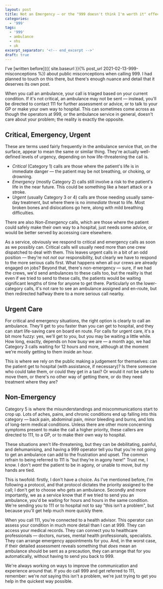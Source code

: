 ```yaml
---
layout: post
title: Not an Emergency — or the "999 doesn't think I'm worth it" effect
categories: 
  - '999'
tags: 
  - '999'
  - ambulance
  - nhs
  - uk
excerpt_separator: '<!-- end_excerpt -->'
draft: true
---
```


I've [written before]({{ site.baseurl }}{% post_url 2021-02-13-999-misconceptions %}) about public misconceptions when
calling 999. I had planned to touch on this there, but there's enough nuance and detail that it deserves its own post.

When you call an ambulance, your call is triaged based on your current condition. If it's not critical, an ambulance
may not be sent &mdash; instead, you'll be directed to contact 111 for further assessment or advice, or to talk to your
GP or make your own way to hospital. This can sometimes come across as though the operators at 999, or the ambulance
service in general, doesn't care about your problem; the reality is exactly the opposite.

<!-- end_excerpt -->

## Critical, Emergency, Urgent
These are terms used fairly frequently in the ambulance service that, on the surface, appear to mean the same or similar
thing. They're actually well-defined levels of urgency, depending on how life-threatening the call is.

 * _Critical_ (Category 1) calls are those where the patient's life is in immediate danger &mdash; the patient may be
   not breathing, or choking, or drowning.
 * _Emergency_ (mostly Category 2) calls still involve a risk to the patient's life in the near future. This could be
   something like a heart attack or a stroke.
 * _Urgent_ (usually Category 3 or 4) calls are those needing usually same-day treatment, but where there is no
   _immediate_ threat to life. Most broken bones and dislocations go here, along with mild breathing difficulties.

There are also _Non-Emergency_ calls, which are those where the patient could safely make their own way to a hospital,
just needs some advice, or would be better served by accessing care elsewhere.

As a service, obviously we respond to critical and emergency calls as soon as we possibly can. Critical calls will
usually need more than one crew dispatched to deal with them. This leaves urgent calls in a bit of an odd position
&mdash; they're not _not_ our responsibility, but clearly we have to respond to the more serious calls first. What
happens when all our crews are already engaged on jobs? Beyond that, there's non-emergency &mdash; sure, if we had the
crews, we'd send ambulances to these calls too, but the reality is that even if we tried to send to these calls, the
patients would be waiting significant lengths of time for anyone to get there. Particularly on the lower-category calls,
it's not rare to see an ambulance assigned and en-route, but then redirected halfway there to a more serious call
nearby.

## Urgent Care
For critical and emergency situations, the right option is clearly to call an ambulance. They'll get to you faster than 
you can get to hospital, and they can start life-saving care on board en route. For calls for urgent care, it's a bit
more fuzzy: yes, we'll get to you, but you may be waiting a little while. How long, exactly, depends on how busy
we are &mdash; a month ago, we had Category 3 calls waiting for 12 hours and more, although at the moment we're mostly
getting to them inside an hour.

This is where we rely on the public making a judgement for themselves: can the patient get to hospital (with assistance,
if necessary)? Is there someone who could take them, or could they get in a taxi? Or would it not be safe to move them,
or there's no other way of getting there, or do they need treatment where they are?

## Non-Emergency
Category 5 is where the misunderstandings and miscommunications start to crop up. Lots of aches, pains, and chronic
conditions end up falling into this category &mdash; back pain, abdominal pain, minor bleeding and burns, and lots of 
long-term medical conditions. Unless there are other more concerning symptoms present to make the call a higher 
priority, these callers are directed to 111, to a GP, or to make their own way to hospital.

These situations aren't life-threatening, but they can be debilitating, painful, and dehumanising, and having a 999
operator tell you that you're not going to get an ambulance can add to the frustration and upset. The common refrain to
being referred to 111 is "but they're in agony here!" Trust me, I know. I don't _want_ the patient to be in agony, or
unable to move, but my hands are tied.

This is twofold: firstly, I don't have a choice. As I've mentioned before, I'm following a protocol, and that protocol
dictates the priority assigned to the call; I don't get to choose who gets an ambulance. Secondly and more importantly,
we as a service know that if we tried to send you an ambulance, you'd be waiting for hours and hours in the same 
condition. We're sending you to 111 or to hospital not to say "this isn't a problem", but because you'll get help much
more quickly there.

When you call 111, you're connected to a health advisor. This operator can assess your condition in much more detail
than I can at 999. They can access your medical records. They can connect you to healthcare professionals &mdash;
doctors, nurses, mental health professionals, specialists. They can arrange emergency appointments for you. And, in the
worst case, if their detailed assessment reveals something that _does_ mean an ambulance should be sent as a precaution,
they can arrange that for you automatically, without having to send you back to 999.

We're always working on ways to improve the communication and experience around that. If you do call 999 and get
referred to 111, remember: we're _not_ saying this isn't a problem, we're just trying to get you help in the quickest
way possible.
